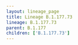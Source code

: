 ```yaml
---
layout: lineage_page
title: Lineage B.1.177.73
lineage: B.1.177.73
parent: B.1.177
children: ['B.1.177.73']
---
```

